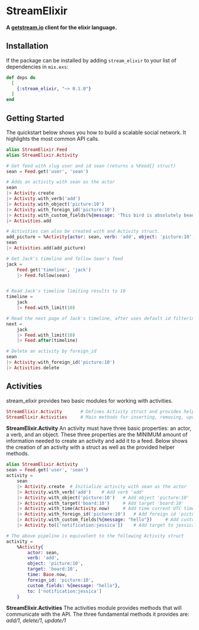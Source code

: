 # StreamElixir

**A [getstream.io](http://getstream.io) client for the elixir language.**

## Installation

If the package can be installed by adding `stream_elixir` to your list of dependencies in `mix.exs`:

```elixir
def deps do
  [
    {:stream_elixir, "~> 0.1.0"}
  ]
end
```

## Getting Started

The quickstart below shows you how to build a scalable social network. It highlights the most common API calls.

```elixir
alias StreamElixir.Feed
alias StreamElixir.Activity

# Get feed with slug user and id sean (returns a %Feed{} struct)
sean = Feed.get('user', 'sean')

# Adds an activity with sean as the actor
sean
|> Activity.create
|> Activity.with_verb('add')
|> Activity.with_object('picture:10')
|> Activity.with_foreign_id('picture:10')
|> Activity.with_custom_fields(%{message: 'This bird is absolutely beautiful. Glad it\'s recovering from a damaged wing.'})
|> Activities.add

# Activities can also be created with and Activity struct.
add_picture = %Activity{actor: sean, verb: 'add', object: 'picture:10', foreign_id: 'picture:10', custom_fields: %{message: 'Great picture!'}}
sean
|> Activities.add(add_picture)

# Get Jack's timeline and follow Sean's feed
jack = 
	Feed.get('timeline', 'jack')
	|> Feed.follow(sean)


# Read Jack's timeline limiting results to 10 
timeline = 
	jack
	|> Feed.with_limit(10)

# Read the next page of Jack's timeline, after uses default id filtering
next =	
	jack
	|> Feed.with_limit(10)
	|> Feed.after(timeline)

# Delete an activity by foreign_id
sean
|> Activity.with_foreign_id('picture:10')
|> Activities.delete
```

## Activities
stream_elixir provides two basic modules for working with activities.
```elixir
StreamElixir.Activity 		# Defines Activity struct and provides helper functions for creating Activity structs
StreamElixir.Activities 	# Main methods for inserting, removing, updating, and retrieving activities
```

**StreamElixir.Activity**
An activity must have three basic properties: an actor, a verb, and an object. These three properties are the MINIMUM amount of information needed to create an activity and add it to a feed. Below shows the creation of an activity with a struct as well as the provided helper methods.

```elixir
alias StreamElixir.Activity
sean = Feed.get('user', 'sean')
activity =	
	sean
	|> Activity.create 	# Initialize activity with sean as the actor
	|> Activity.with_verb('add') 	# Add verb 'add'
	|> Activity.with_object('picture:10') 	# Add object 'picture:10'
	|> Activity.with_target('board:10') 	# Add target 'board:10'
	|> Activity.with_time(Activity.now) 	# Add time current UTC time string
	|> Activity.with_foreign_id('picture:10') 	# Add foreign id 'picture:10'
	|> Activity.with_custom_fields(%{message: "hello"}) 	# Add custom field 'message' with value "hello"
	|> Activity.to(['notification:jessica']) 	# Add target to jessica's notification feed (see "Targeting")

# The above pipeline is equivalent to the following Activity struct
activity =
	%Activity{
		actor: sean,
		verb: 'add',
		object: 'picture:10',
		target: 'board:10',
		time: Base.now,
		foreign_id: 'picture:10',
		custom_fields: %{message: "hello"},
		to: ['notification:jessica']
	}
```

**StreamElixir.Activities**
The activities module provides methods that will communicate with the API. The three fundamental methods it provides are: *add/1*, *delete/1*, *update/1*
